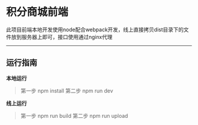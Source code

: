 # 积分商城前端
此项目前端本地开发使用node配合webpack开发，线上直接拷贝dist目录下的文件放到服务器上即可，接口使用通过nginx代理

----
## 运行指南
**本地运行**
>第一步
npm install
>第二步
npm run dev

**线上运行**

>第一步
npm run build
>第二步
npm run upload